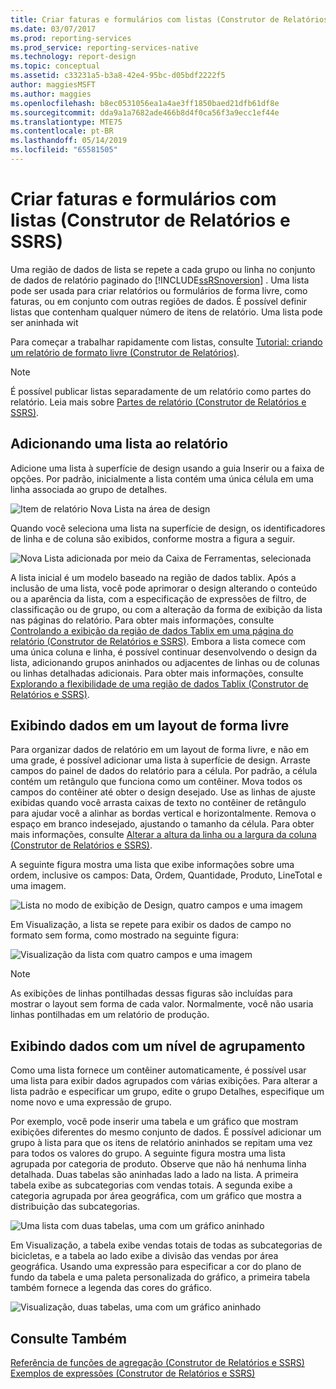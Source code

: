 ```yaml
---
title: Criar faturas e formulários com listas (Construtor de Relatórios e SSRS) | Microsoft Docs
ms.date: 03/07/2017
ms.prod: reporting-services
ms.prod_service: reporting-services-native
ms.technology: report-design
ms.topic: conceptual
ms.assetid: c33231a5-b3a8-42e4-95bc-d05bdf2222f5
author: maggiesMSFT
ms.author: maggies
ms.openlocfilehash: b8ec0531056ea1a4ae3ff1850baed21dfb61df8e
ms.sourcegitcommit: dda9a1a7682ade466b8d4f0ca56f3a9ecc1ef44e
ms.translationtype: MTE75
ms.contentlocale: pt-BR
ms.lasthandoff: 05/14/2019
ms.locfileid: "65581505"
---
```

# <a name="create-invoices-and-forms-with-lists-report-builder-and-ssrs"></a>Criar faturas e formulários com listas (Construtor de Relatórios e SSRS)
  Uma região de dados de lista se repete a cada grupo ou linha no conjunto de dados de relatório paginado do [!INCLUDE[ssRSnoversion](../../includes/ssrsnoversion-md.md)] . Uma lista pode ser usada para criar relatórios ou formulários de forma livre, como faturas, ou em conjunto com outras regiões de dados. É possível definir listas que contenham qualquer número de itens de relatório. Uma lista pode ser aninhada wit  
  
 Para começar a trabalhar rapidamente com listas, consulte [Tutorial: criando um relatório de formato livre &#40;Construtor de Relatórios&#41;](../../reporting-services/tutorial-creating-a-free-form-report-report-builder.md).  
  
> [!NOTE]  
>  É possível publicar listas separadamente de um relatório como partes do relatório. Leia mais sobre [Partes de relatório (Construtor de Relatórios e SSRS)](../../reporting-services/report-design/report-parts-report-builder-and-ssrs.md).  
  
##  <a name="AddingList"></a> Adicionando uma lista ao relatório  
 Adicione uma lista à superfície de design usando a guia Inserir ou a faixa de opções. Por padrão, inicialmente a lista contém uma única célula em uma linha associada ao grupo de detalhes.  
  
 ![Item de relatório Nova Lista na área de design](../../reporting-services/report-design/media/rs-listtemplatenew.gif "Item de relatório Nova Lista na área de design")  
  
 Quando você seleciona uma lista na superfície de design, os identificadores de linha e de coluna são exibidos, conforme mostra a figura a seguir.  
  
 ![Nova Lista adicionada por meio da Caixa de Ferramentas, selecionada](../../reporting-services/report-design/media/rs-listtemplatenewselected.gif "Nova Lista adicionada por meio da Caixa de Ferramentas, selecionada")  
  
 A lista inicial é um modelo baseado na região de dados tablix. Após a inclusão de uma lista, você pode aprimorar o design alterando o conteúdo ou a aparência da lista, com a especificação de expressões de filtro, de classificação ou de grupo, ou com a alteração da forma de exibição da lista nas páginas do relatório. Para obter mais informações, consulte [Controlando a exibição da região de dados Tablix em uma página do relatório &#40;Construtor de Relatórios e SSRS&#41;](../../reporting-services/report-design/controlling-the-tablix-data-region-display-on-a-report-page.md). Embora a lista comece com uma única coluna e linha, é possível continuar desenvolvendo o design da lista, adicionando grupos aninhados ou adjacentes de linhas ou de colunas ou linhas detalhadas adicionais. Para obter mais informações, consulte [Explorando a flexibilidade de uma região de dados Tablix &#40;Construtor de Relatórios e SSRS&#41;](../../reporting-services/report-design/exploring-the-flexibility-of-a-tablix-data-region-report-builder-and-ssrs.md).  
  
  
##  <a name="DisplayingLayout"></a> Exibindo dados em um layout de forma livre  
 Para organizar dados de relatório em um layout de forma livre, e não em uma grade, é possível adicionar uma lista à superfície de design. Arraste campos do painel de dados do relatório para a célula. Por padrão, a célula contém um retângulo que funciona como um contêiner. Mova todos os campos do contêiner até obter o design desejado. Use as linhas de ajuste exibidas quando você arrasta caixas de texto no contêiner de retângulo para ajudar você a alinhar as bordas vertical e horizontalmente. Remova o espaço em branco indesejado, ajustando o tamanho da célula. Para obter mais informações, consulte [Alterar a altura da linha ou a largura da coluna &#40;Construtor de Relatórios e SSRS&#41;](../../reporting-services/report-design/change-row-height-or-column-width-report-builder-and-ssrs.md).  
  
 A seguinte figura mostra uma lista que exibe informações sobre uma ordem, inclusive os campos: Data, Ordem, Quantidade, Produto, LineTotal e uma imagem.  
  
 ![Lista no modo de exibição de Design, quatro campos e uma imagem](../../reporting-services/report-design/media/rs-basiclistformdesign.gif "Lista no modo de exibição de Design, quatro campos e uma imagem")  
  
 Em Visualização, a lista se repete para exibir os dados de campo no formato sem forma, como mostrado na seguinte figura:  
  
 ![Visualização da lista com quatro campos e uma imagem](../../reporting-services/report-design/media/rs-basiclistformpreview.gif "Visualização da lista com quatro campos e uma imagem")  
  
> [!NOTE]  
>  As exibições de linhas pontilhadas dessas figuras são incluídas para mostrar o layout sem forma de cada valor. Normalmente, você não usaria linhas pontilhadas em um relatório de produção.  
  
  
##  <a name="DisplayingGrouping"></a> Exibindo dados com um nível de agrupamento  
 Como uma lista fornece um contêiner automaticamente, é possível usar uma lista para exibir dados agrupados com várias exibições. Para alterar a lista padrão e especificar um grupo, edite o grupo Detalhes, especifique um nome novo e uma expressão de grupo.  
  
 Por exemplo, você pode inserir uma tabela e um gráfico que mostram exibições diferentes do mesmo conjunto de dados. É possível adicionar um grupo à lista para que os itens de relatório aninhados se repitam uma vez para todos os valores do grupo. A seguinte figura mostra uma lista agrupada por categoria de produto. Observe que não há nenhuma linha detalhada. Duas tabelas são aninhadas lado a lado na lista. A primeira tabela exibe as subcategorias com vendas totais. A segunda exibe a categoria agrupada por área geográfica, com um gráfico que mostra a distribuição das subcategorias.  
  
 ![Uma lista com duas tabelas, uma com um gráfico aninhado](../../reporting-services/report-design/media/rs-basiclistgroupdesign.gif "Uma lista com duas tabelas, uma com um gráfico aninhado")  
  
 Em Visualização, a tabela exibe vendas totais de todas as subcategorias de bicicletas, e a tabela ao lado exibe a divisão das vendas por área geográfica. Usando uma expressão para especificar a cor do plano de fundo da tabela e uma paleta personalizada do gráfico, a primeira tabela também fornece a legenda das cores do gráfico.  
  
 ![Visualização, duas tabelas, uma com um gráfico aninhado](../../reporting-services/report-design/media/rs-basiclistgrouppreview.gif "Visualização, duas tabelas, uma com um gráfico aninhado")  
  
  
## <a name="see-also"></a>Consulte Também  
 [Referência de funções de agregação &#40;Construtor de Relatórios e SSRS&#41;](../../reporting-services/report-design/report-builder-functions-aggregate-functions-reference.md)   
 [Exemplos de expressões &#40;Construtor de Relatórios e SSRS&#41;](../../reporting-services/report-design/expression-examples-report-builder-and-ssrs.md)  
  
  
